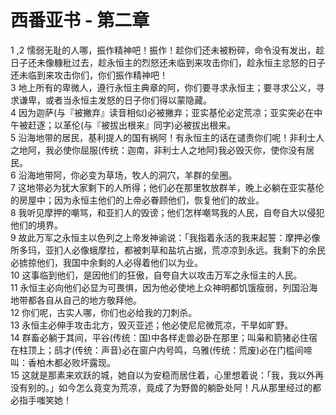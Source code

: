 # 西番亚书 - 第二章
  
 1 ,2 懦弱无耻的人哪，振作精神吧！振作！趁你们还未被粉碎，命令没有发出，趁日子还未像糠秕过去，趁永恒主的烈怒还未临到来攻击你们，趁永恒主忿怒的日子还未临到来攻击你们，你们振作精神吧！  
 3 地上所有的卑微人，遵行永恒主典章的阿，你们要寻求永恒主；要寻求公义，寻求谦卑，或者当永恒主发怒的日子你们得以蒙隐藏。  
 4 因为迦萨(与『被撇弃』读音相似)必被撇弃；亚实基伦必定荒凉；亚实突必在中午被赶逐；以革伦(与『被拔出根来』同字)必被拔出根来。  
 5 沿海地带的居民，基利提人的国有祸阿！有永恒主的话在谴责你们呢！非利士人之地阿，我必使你屈服(传统：迦南，非利士人之地阿)我必毁灭你，使你没有居民。  
 6 沿海地带阿，你必变为草场，牧人的洞穴，羊群的垒圈。  
 7 这地带必为犹大家剩下的人所得；他们必在那里牧放群羊，晚上必躺在亚实基伦的房屋中；因为永恒主他们的上帝必眷顾他们，恢复他们的故业。  
 8 我听见摩押的嘲骂，和亚扪人的毁谤；他们怎样嘲骂我的人民，自夸自大以侵犯他们的境界。  
 9 故此万军之永恒主以色列之上帝发神谕说：「我指着永活的我来起誓：摩押必像所多玛，亚扪人必像蛾摩拉，都被刺草和盐坑占据，荒凉凉到永远。我剩下的余民必掳掠他们，我国中余剩的人必得着他们以为业。  
 10 这事临到他们，是因他们的狂傲，自夸自大以攻击万军之永恒主的人民。  
 11 永恒主必向他们必显为可畏惧，因为他必使地上众神明都饥饿瘦弱，列国沿海地带都各自从自己的地方敬拜他。  
 12 你们呢，古实人哪，你们也必给我的刀刺杀。  
 13 永恒主必伸手攻击北方，毁灭亚述；他必使尼尼微荒凉，干旱如旷野。  
 14 群畜必躺于其间，平谷(传统：国)中各样走兽必卧在那里；叫枭和箭猪必住宿在柱顶上；鸱才(传统：声音)必在窗户内号鸣，乌雅(传统：荒废)必在门槛间啼叫：香柏木都必败坏露现。  
 15 这就是那素来欢跃的城，她自以为安稳而居住着，心里想着说：「我，我以外再没有别的。」如今怎么竟变为荒凉，竟成了为野兽的躺卧处阿！凡从那里经过的都必指手嗤笑她！
